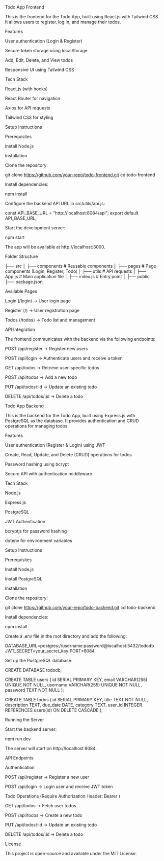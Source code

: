 Todo App Frontend

This is the frontend for the Todo App, built using React.js with Tailwind CSS. It allows users to register, log in, and manage their todos.

Features

User authentication (Login & Register)

Secure token storage using localStorage

Add, Edit, Delete, and View todos

Responsive UI using Tailwind CSS

Tech Stack

React.js (with hooks)

React Router for navigation

Axios for API requests

Tailwind CSS for styling

Setup Instructions

Prerequisites

Install Node.js

Installation

Clone the repository:

git clone https://github.com/your-repo/todo-frontend.git
cd todo-frontend

Install dependencies:

npm install

Configure the backend API URL in src/utils/api.js:

const API_BASE_URL = "http://localhost:8084/api";
export default API_BASE_URL;

Start the development server:

npm start

The app will be available at http://localhost:3000.

Folder Structure

├── src
│   ├── components    # Reusable components
│   ├── pages         # Page components (Login, Register, Todo)
│   ├── utils        # API requests
│   ├── App.js       # Main application file
│   ├── index.js     # Entry point
│
├── public
├── package.json

Available Pages

Login (/login) → User login page

Register (/) → User registration page

Todos (/todos) → Todo list and management

API Integration

The frontend communicates with the backend via the following endpoints:

POST /api/register → Register new users

POST /api/login → Authenticate users and receive a token

GET /api/todos → Retrieve user-specific todos

POST /api/todos → Add a new todo

PUT /api/todos/:id → Update an existing todo

DELETE /api/todos/:id → Delete a todo



Todo App Backend

This is the backend for the Todo App, built using Express.js with PostgreSQL as the database. It provides authentication and CRUD operations for managing todos.

Features

User authentication (Register & Login) using JWT

Create, Read, Update, and Delete (CRUD) operations for todos

Password hashing using bcrypt

Secure API with authentication middleware

Tech Stack

Node.js

Express.js

PostgreSQL

JWT Authentication

bcryptjs for password hashing

dotenv for environment variables

Setup Instructions

Prerequisites

Install Node.js

Install PostgreSQL

Installation

Clone the repository:

git clone https://github.com/your-repo/todo-backend.git
cd todo-backend

Install dependencies:

npm install

Create a .env file in the root directory and add the following:

DATABASE_URL=postgres://username:password@localhost:5432/tododb
JWT_SECRET=your_secret_key
PORT=8084

Set up the PostgreSQL database:

CREATE DATABASE tododb;

CREATE TABLE users (
  id SERIAL PRIMARY KEY,
  email VARCHAR(255) UNIQUE NOT NULL,
  username VARCHAR(255) UNIQUE NOT NULL,
  password TEXT NOT NULL
);

CREATE TABLE todos (
  id SERIAL PRIMARY KEY,
  title TEXT NOT NULL,
  description TEXT,
  due_date DATE,
  category TEXT,
  user_id INTEGER REFERENCES users(id) ON DELETE CASCADE
);

Running the Server

Start the backend server:

npm run dev

The server will start on http://localhost:8084.

API Endpoints

Authentication

POST /api/register → Register a new user

POST /api/login → Login user and receive JWT token

Todo Operations (Require Authorization Header: Bearer <token>)

GET /api/todos → Fetch user todos

POST /api/todos → Create a new todo

PUT /api/todos/:id → Update an existing todo

DELETE /api/todos/:id → Delete a todo

License

This project is open-source and available under the MIT License.
